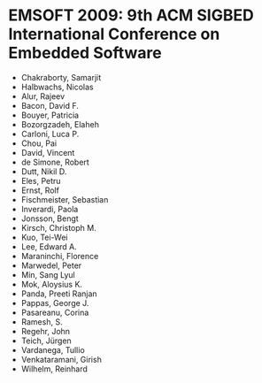 # EMSOFT 2009: 9th ACM SIGBED International Conference on Embedded Software
* Chakraborty, Samarjit
* Halbwachs, Nicolas
* Alur, Rajeev
* Bacon, David F.
* Bouyer, Patricia
* Bozorgzadeh, Elaheh
* Carloni, Luca P.
* Chou, Pai
* David, Vincent
* de Simone, Robert
* Dutt, Nikil D.
* Eles, Petru
* Ernst, Rolf
* Fischmeister, Sebastian
* Inverardi, Paola
* Jonsson, Bengt
* Kirsch, Christoph M.
* Kuo, Tei-Wei
* Lee, Edward A.
* Maraninchi, Florence
* Marwedel, Peter
* Min, Sang Lyul
* Mok, Aloysius K.
* Panda, Preeti Ranjan
* Pappas, George J.
* Pasareanu, Corina
* Ramesh, S.
* Regehr, John
* Teich, Jürgen
* Vardanega, Tullio
* Venkataramani, Girish
* Wilhelm, Reinhard
